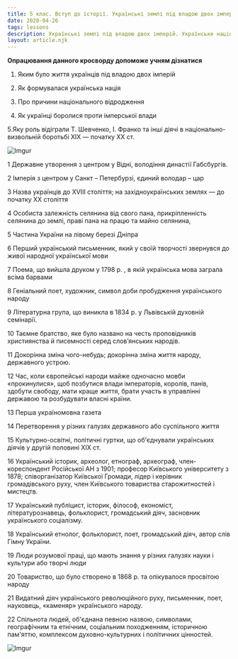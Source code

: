 ```yaml
---
title: 5 клас. Вступ до історії. Українські землі під владою двох імперій. Українське національне відродження
date: 2020-04-26
tags: lessons
description: Українські землі під владою двох імперій. Українське національне відродження. Опрацювання данного кросворду допоможе учням дізнатися яким було життя українців під владою двох імперій. Як формувалася українська нація.
layout: article.njk
---
```


**Опрацювання данного кросворду допоможе учням дізнатися**

1. Яким було життя українців під владою двох імперій

2. Як формувалася українська нація

3. Про причини національного відродження

4. Як українці боролися проти імперської влади

5.Яку роль відіграли Т. Шевченко, І. Франко та інші діячі в національно-визвольній боротьбі XIX — початку XX ст.


![Imgur](https://i.imgur.com/v4Q7MMg.png)

1 Державне утворення з центром у Відні, володіння династії Габсбургів.

2 Імперія з центром у Санкт – Петербурзі, єдиний володар – цар

3 Назва українців до XVIII століття; на західноукраїнських землях — до початку ХХ століття

4 Особиста залежність селянина від свого пана, прикріпленність селянина до землі, праві пана на працю та майно селянина,

5 Частина України на лівому березі Дніпра

6 Перший український письменник, який у своїй творчості звернувся до живої народної української мови

7 Поема, що вийшла друком у 1798 р. , в якій українська мова заграла всіма барвами

8 Геніальний поет, художник, символ доби пробудження українського народу

9 Літературна група,  що виникла в 1834 р. у Львівській духовній семінарії.

10 Таємне братство, яке було названо на честь проповідників християнства й писемності серед слов’янських народів.

11 Докорінна зміна чого-небудь; докорінна зміна життя народу, державного устрою.

12 Час, коли  європейські народи майже одночасно мовби «прокинулися», щоб позбутися влади імператорів, королів, панів, здобути свободу, мати краще життя, брати участь в управлінні державою та розбудувати власні країни.

13 Перша україномовна газета

14 Перетворення у різних галузях державного або суспільного життя

15 Культурно-освітні, політичні гуртки, що об'єднували українських діячів у другій половині XIX ст.

16 Український історик, археолог, етнограф, археограф, член-кореспондент Російської АН з 1901; професор Київського університету з 1878; співорганізатор Київської Громади,  лідер і керівник громадівського руху, член Київського товариства старожитностей і мистецтв.

17 Український публіцист, історик, філософ, економіст, літературознавець, фольклорист, громадський діяч, засновник українського соціалізму.

18 Український етнолог, фольклорист, поет, громадський діяч, автор слів Гімну України.

19 Люди розумової праці, що мають знання у різних галузях науки і культури або творчі люди

20 Товариство, що було створено в 1868 р. та опікувалося просвітою народу

21 Видатний діяч українського революційного руху, письменник, поет, науковець, «каменяр» українського народу.

22 Спільнота людей, об'єднана певною назвою, символами, географічним та етнічним, соціальним походженням, історичною пам'яттю, комплексом духовно-культурних і політичних цінностей.


![Imgur](https://i.imgur.com/bDa7Kly.png)
